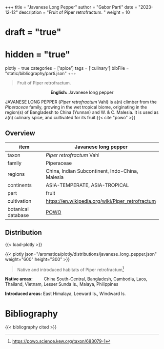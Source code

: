 +++
title = "Javanese Long Pepper"
author = "Gabor Parti"
date = "2023-12-12"
description = "Fruit of Piper retrofractum. "
weight = 10
# draft = "true"
# hidden = "true"
plotly = true
categories = ['spice']
tags = ['culinary']
bibFile = "static/bibliography/parti.json"
+++

>Fruit of Piper retrofractum.  [<i class="fab fa-wikipedia-w"></i>](https://en.wikipedia.org/wiki/Piper_retrofractum)

<center>

**English:** Javanese long pepper

</center>

JAVANESE LONG PEPPER (*Piper retrofractum* Vahl) is a(n) climber from the *Piperaceae* family, growing in the wet tropical biome, originating in the region(s) of Bangladesh to China (Yunnan) and W. & C. Malesia. It is used as a(n) culinary spice, and cultivated for its fruit.{{< cite "powo" >}}

## Overview

|       item       |                Javanese long pepper               |
|------------------|---------------------------------------------------|
|       taxon      |             *Piper retrofractum* Vahl             |
|      family      |                     Piperaceae                    |
|      regions     |  China, Indian Subcontinent, Indo-China, Malesia  |
|    continents    |           ASIA-TEMPERATE, ASIA-TROPICAL           |
|       part       |                       fruit                       |
|    cultivation   |  https://en.wikipedia.org/wiki/Piper_retrofractum |
|botanical database|[POWO](https://powo.science.kew.org/taxon/683079-1)|



## Distribution

{{< load-plotly >}}

{{< plotly json="/aromatica/plotly/distributions/javanese_long_pepper.json" weight="600" height="300" >}}

>Native and introduced habitats of Piper retrofractum[^powo]

[^powo]: https://powo.science.kew.org/taxon/683079-1

<p style="text-align:left;">

**Native areas:** &ensp; &ensp; &ensp; China South-Central, Bangladesh, Cambodia, Laos, Thailand, Vietnam, Lesser Sunda Is., Malaya, Philippines

**Introduced areas:** East Himalaya, Leeward Is., Windward Is.

</p>



# Bibliography

{{< bibliography cited >}}

